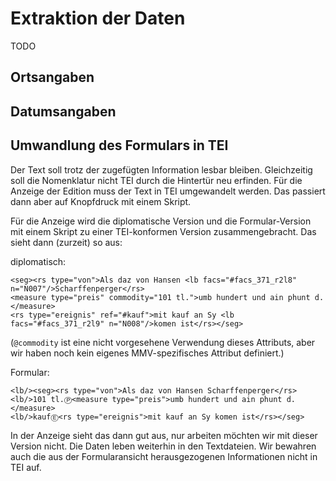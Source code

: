 # Extraktion der Daten

TODO 

## Ortsangaben

## Datumsangaben

## Umwandlung des Formulars in TEI

Der Text soll trotz der zugefügten Information lesbar bleiben. Gleichzeitig soll die Nomenklatur nicht TEI durch die Hintertür neu erfinden. Für die Anzeige der Edition muss der Text in TEI umgewandelt werden. Das passiert dann aber auf Knopfdruck mit einem Skript. 

Für die Anzeige wird die diplomatische Version und die Formular-Version mit einem Skript zu einer TEI-konformen Version zusammengebracht. Das sieht dann (zurzeit) so aus:

diplomatisch:
```
<seg><rs type="von">Als daz von Hansen <lb facs="#facs_371_r2l8" n="N007"/>Scharffenperger</rs> 
<measure type="preis" commodity="101 tl.">umb hundert und ain phunt d.</measure> 
<rs type="ereignis" ref="#kauf">mit kauf an Sy <lb facs="#facs_371_r2l9" n="N008"/>komen ist</rs></seg> 
```

(`@commodity` ist eine nicht vorgesehene Verwendung dieses Attributs, aber wir haben noch kein eigenes MMV-spezifisches Attribut definiert.)

Formular:
```
<lb/><seg><rs type="von">Als daz von Hansen Scharffenperger</rs>
<lb/>101 tl.Ⓟ<measure type="preis">umb hundert und ain phunt d.</measure>
<lb/>kaufⒺ<rs type="ereignis">mit kauf an Sy komen ist</rs></seg>
```

In der Anzeige sieht das dann gut aus, nur arbeiten möchten wir mit dieser Version nicht. Die Daten leben weiterhin in den Textdateien. Wir bewahren auch die aus der Formularansicht herausgezogenen Informationen nicht in TEI auf. 


